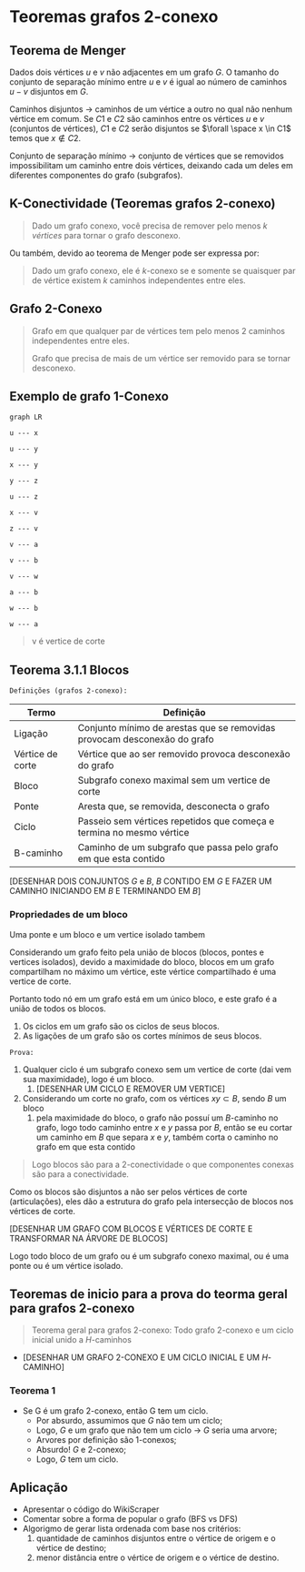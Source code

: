 # Teoremas grafos 2-conexo

## Teorema de Menger

Dados dois vértices $u$ e $v$ não adjacentes em um grafo $G$. O tamanho do conjunto de separação mínimo entre $u$ e $v$ é igual ao número de caminhos $u-v$ disjuntos em $G$.

Caminhos disjuntos -> caminhos de um vértice a outro no qual não nenhum vértice em comum. Se $C1$ e $C2$ são caminhos entre os vértices $u$ e $v$ (conjuntos de vértices), $C1$ e $C2$ serão disjuntos se $\forall \space x \in C1$ temos que $x \notin C2$.

Conjunto de separação mínimo -> conjunto de vértices que se removidos impossibilitam um caminho entre dois vértices, deixando cada um deles em diferentes componentes do grafo (subgrafos).

## K-Conectividade (Teoremas grafos 2-conexo)

> Dado um grafo conexo, você precisa de remover pelo menos $k$ *vértices* para tornar o grafo desconexo.

Ou também, devido ao teorema de Menger pode ser expressa por:

> Dado um grafo conexo, ele é $k$-conexo se e somente se quaisquer par de vértice existem $k$ caminhos independentes entre eles.

## Grafo 2-Conexo

> Grafo em que qualquer par de vértices tem pelo menos 2 caminhos independentes entre eles.
>
> Grafo que precisa de mais de um vértice ser removido para se tornar desconexo.

## Exemplo de grafo 1-Conexo

```mermaid
graph LR

u --- x

u --- y

x --- y

y --- z

u --- z

x --- v

z --- v

v --- a

v --- b

v --- w

a --- b

w --- b

w --- a
```

> v é vertice de corte

## Teorema 3.1.1 Blocos

`Definições (grafos 2-conexo):`

| Termo            | Definição                                                                |
| ---------------- | ------------------------------------------------------------------------ |
| Ligação          | Conjunto mínimo de arestas que se removidas provocam desconexão do grafo |
| Vértice de corte | Vértice que ao ser removido provoca desconexão do grafo                  |
| Bloco            | Subgrafo conexo maximal sem um vertice de corte                          |
| Ponte            | Aresta que, se removida, desconecta o grafo                              |
| Ciclo            | Passeio sem vértices repetidos que começa e termina no mesmo vértice     |
| B-caminho        | Caminho de um subgrafo que passa pelo grafo em que esta contido          |

[DESENHAR DOIS CONJUNTOS $G$ e $B$, $B$ CONTIDO EM $G$ E FAZER UM CAMINHO INICIANDO EM $B$ E TERMINANDO EM $B$]

### Propriedades de um bloco

Uma ponte e um bloco e um vertice isolado tambem

Considerando um grafo feito pela união de blocos (blocos, pontes e vertices isolados), devido a maximidade do bloco, blocos em um grafo compartilham no máximo um vértice, este vértice compartilhado é uma vertice de corte.

Portanto todo nó em um grafo está em um único bloco, e este grafo é a união de todos os blocos.

1. Os ciclos em um grafo são os ciclos de seus blocos.
2. As ligações de um grafo são os cortes mínimos de seus blocos.

`Prova:`

1. Qualquer ciclo é um subgrafo conexo sem um vertice de corte (dai vem sua maximidade), logo é um bloco.
   1. [DESENHAR UM CICLO E REMOVER UM VERTICE]
2. Considerando um corte no grafo, com os vértices $xy \subset B$, sendo $B$ um bloco
   1. pela maximidade do bloco, o grafo não possuí um $B$-caminho no grafo, logo todo caminho entre $x$ e $y$ passa por $B$, então se eu cortar um caminho em $B$ que separa $x$ e $y$, também corta o caminho no grafo em que esta contido

> Logo blocos são para a 2-conectividade o que componentes conexas são para a conectividade.

Como os blocos são disjuntos a não ser pelos  vértices de corte (articulações), eles dão a estrutura do grafo pela intersecção de blocos nos vértices de corte.

[DESENHAR UM GRAFO COM BLOCOS E VÉRTICES DE CORTE E TRANSFORMAR NA ÁRVORE DE BLOCOS]

Logo todo bloco de um grafo ou é um subgrafo conexo maximal, ou é uma ponte ou é um vértice isolado.

## Teoremas de inicio para a prova do teorma geral para grafos 2-conexo

> Teorema geral para grafos 2-conexo: Todo grafo 2-conexo e um ciclo inicial unido a $H$-caminhos

- [DESENHAR UM GRAFO 2-CONEXO E UM CICLO INICIAL E UM $H$-CAMINHO]

### Teorema 1

- Se G é um grafo 2-conexo, então G tem um ciclo.
  - Por absurdo, assumimos que $G$ não tem um ciclo;
  - Logo, $G$ e um grafo que não tem um ciclo -> $G$ seria uma arvore;
  - Arvores por definição são 1-conexos;
  - Absurdo! $G$ e 2-conexo;
  - Logo, $G$ tem um ciclo.

## Aplicação

- Apresentar o código do WikiScraper
- Comentar sobre a forma de popular o grafo (BFS vs DFS)
- Algorigmo de gerar lista ordenada com base nos critérios:
  1. quantidade de caminhos disjuntos entre o vértice de origem e o vértice de destino;
  2. menor distância entre o vértice de origem e o vértice de destino.
